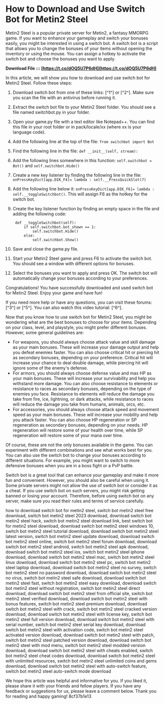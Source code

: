 
 
# How to Download and Use Switch Bot for Metin2 Steel
  
Metin2 Steel is a popular private server for Metin2, a fantasy MMORPG game. If you want to enhance your gameplay and switch your bonuses easily, you might be interested in using a switch bot. A switch bot is a script that allows you to change the bonuses of your items without opening the inventory or using the mouse. You can assign a hotkey to activate the switch bot and choose the bonuses you want to apply.
 
**Download File ::: [https://t.co/dOQ5U7P6dH](https://t.co/dOQ5U7P6dH)**


  
In this article, we will show you how to download and use switch bot for Metin2 Steel. Follow these steps:
  
1. Download switch bot from one of these links: [^1^] or [^2^]. Make sure you scan the file with an antivirus before running it.
2. Extract the switch bot file to your Metin2 Steel folder. You should see a file named switchbot.py in your folder.
3. Open your game.py file with a text editor like Notepad++. You can find this file in your root folder or in pack/locale/xx (where xx is your language code).
4. Add the following line at the top of the file: `from switchbot import Bot`
5. Find the following line in the file: `def __init__(self, stream):`
6. Add the following lines somewhere in this function: `self.switchbot = Bot()` and `self.switchbot.Hide()`
7. Create a new key listener by finding the following line in the file: `onPressKeyDict[app.DIK_F4]= lambda : self.__PressQuickSlot(7)`
8. Add the following line below it: `onPressKeyDict[app.DIK_F6]= lambda : self.__toggleSwitchbot()`. This will assign F6 as the hotkey for the switch bot.
9. Create the key listener function by finding an empty space in the file and adding the following code: 

        def __toggleSwitchbot(self):
            if self.switchbot.bot_shown == 1:
                self.switchbot.Hide()
            else:
                self.switchbot.Show()
10. Save and close the game.py file.
11. Start your Metin2 Steel game and press F6 to activate the switch bot. You should see a window with different options for bonuses.
12. Select the bonuses you want to apply and press OK. The switch bot will automatically change your bonuses according to your preferences.

Congratulations! You have successfully downloaded and used switch bot for Metin2 Steel. Enjoy your game and have fun!
  
If you need more help or have any questions, you can visit these forums: [^3^] or [^5^]. You can also watch this video tutorial: [^6^].
  
Now that you know how to use switch bot for Metin2 Steel, you might be wondering what are the best bonuses to choose for your items. Depending on your class, level, and playstyle, you might prefer different bonuses. However, some general guidelines are:

- For weapons, you should always choose attack value and skill damage as your main bonuses. These will increase your damage output and help you defeat enemies faster. You can also choose critical hit or piercing hit as secondary bonuses, depending on your preference. Critical hit will increase your chance to deal double damage, while piercing hit will ignore some of the enemy's defense.
- For armors, you should always choose defense value and max HP as your main bonuses. These will increase your survivability and help you withstand more damage. You can also choose resistance to elements or resistance to races as secondary bonuses, depending on the type of enemies you face. Resistance to elements will reduce the damage you take from fire, ice, lightning, or dark attacks, while resistance to races will reduce the damage you take from humans, animals, orcs, etc.
- For accessories, you should always choose attack speed and movement speed as your main bonuses. These will increase your mobility and help you attack faster. You can also choose HP regeneration or SP regeneration as secondary bonuses, depending on your needs. HP regeneration will restore some of your health over time, while SP regeneration will restore some of your mana over time.

Of course, these are not the only bonuses available in the game. You can experiment with different combinations and see what works best for you. You can also use the switch bot to change your bonuses according to different situations. For example, you might want to switch to more defensive bonuses when you are in a boss fight or a PvP battle.
  
Switch bot is a great tool that can enhance your gameplay and make it more fun and convenient. However, you should also be careful when using it. Some private servers might not allow the use of switch bot or consider it as a cheat. If you use switch bot on such servers, you might risk getting banned or losing your account. Therefore, before using switch bot on any server, make sure you read their rules and terms of service carefully.
 
how to download switch bot for metin2 steel,  switch bot metin2 steel free download,  switch bot metin2 steel 2023 download,  download switch bot metin2 steel hack,  switch bot metin2 steel download link,  best switch bot for metin2 steel download,  download switch bot metin2 steel windows 10,  switch bot metin2 steel tutorial download,  download switch bot metin2 steel latest version,  switch bot metin2 steel update download,  download switch bot metin2 steel online,  switch bot metin2 steel forum download,  download switch bot metin2 steel android,  switch bot metin2 steel apk download,  download switch bot metin2 steel ios,  switch bot metin2 steel iphone download,  download switch bot metin2 steel mac,  switch bot metin2 steel linux download,  download switch bot metin2 steel pc,  switch bot metin2 steel laptop download,  download switch bot metin2 steel no survey,  switch bot metin2 steel no password download,  download switch bot metin2 steel no virus,  switch bot metin2 steel safe download,  download switch bot metin2 steel fast,  switch bot metin2 steel easy download,  download switch bot metin2 steel without registration,  switch bot metin2 steel direct download,  download switch bot metin2 steel from official site,  switch bot metin2 steel verified download,  download switch bot metin2 steel with bonus features,  switch bot metin2 steel premium download,  download switch bot metin2 steel with crack,  switch bot metin2 steel cracked version download,  download switch bot metin2 steel with license key,  switch bot metin2 steel full version download,  download switch bot metin2 steel with serial number,  switch bot metin2 steel serial key download,  download switch bot metin2 steel with activation code,  switch bot metin2 steel activated version download,  download switch bot metin2 steel with patch,  switch bot metin2 steel patched version download,  download switch bot metin2 steel with mod menu,  switch bot metin2 steel modded version download,  download switch bot metin2 steel with cheats enabled,  switch bot metin2 steel cheat codes download,  download switch bot metin2 steel with unlimited resources,  switch bot metin2 steel unlimited coins and gems download,  download switch bot metin2 steel with auto-switch feature,  switch bot metin2 steel auto-switch mode download
  
We hope this article was helpful and informative for you. If you liked it, please share it with your friends and fellow players. If you have any feedback or suggestions for us, please leave a comment below. Thank you for reading and happy gaming!
 8cf37b1e13
 
